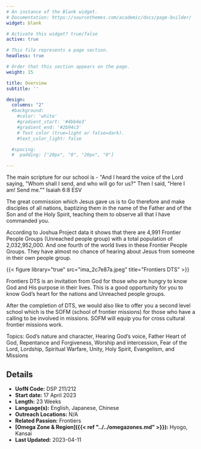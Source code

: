 ```yaml
---
# An instance of the Blank widget.
# Documentation: https://sourcethemes.com/academic/docs/page-builder/
widget: blank

# Activate this widget? true/false
active: true

# This file represents a page section.
headless: true

# Order that this section appears on the page.
weight: 15

title: Overview
subtitle: ''

design:
  columns: "2"
  #background:
    #color: 'white'
    #gradient_start: '#4bb4e3'
    #gradient_end: '#2b94c3'
    # Text color (true=light or false=dark).
    #text_color_light: false

  #spacing:
  #  padding: ["20px", "0", "20px", "0"]

---
```


The main scripture for our school is -
"And I heard the voice of the Lord saying, "Whom shall I send, and who will go for us?" Then I said, "Here I am! Send me.""
Isaiah 6:8 ESV

The great commission which Jesus gave us is to Go therefore and make disciples of all nations, baptizing them in the name of the Father and of the Son and of the Holy Spirit, teaching them to observe all that I have commanded you.

According to Joshua Project data it shows that there are 4,991 Frontier People Groups (Unreached people group) with a total population of 2,032,952,000. And one fourth of the world lives in these Frontier People Groups. They have almost no chance of hearing about Jesus from someone in their own people group.

{{< figure library="true" src="ima_2c7e87a.jpeg" title="Frontiers DTS" >}}

Frontiers DTS is an invitation from God for those who are hungry to know God and His purpose in their lives. This is a good opportunity for you to know God’s heart for the nations and Unreached people groups.

After the completion of DTS, we would also like to offer you a second level school which is the SOFM (school of frontier missions) for those who have a calling to be involved in missions. SOFM will equip you for cross cultural frontier missions work.

Topics:
God’s nature and character, Hearing God’s voice, Father Heart of God, Repentance and Forgiveness, Worship and intercession, Fear of the Lord, Lordship, Spiritual Warfare, Unity, Holy Spirit, Evangelism, and Missions


## Details

* **UofN Code:** DSP 211/212
* **Start date:** 17 April 2023
* **Length:** 23 Weeks
* **Language(s):** English, Japanese, Chinese
* **Outreach Locations:** N/A
* **Related Passion:** Frontiers
* **[Omega Zone & Region]({{< ref "../../omegazones.md" >}}):** Hyogo, Kansai
* **Last Updated:** 2023-04-11
